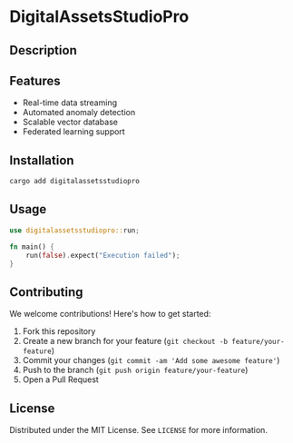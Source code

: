 # DigitalAssetsStudioPro

## Description



## Features

- Real-time data streaming
- Automated anomaly detection
- Scalable vector database
- Federated learning support
## Installation

```bash
cargo add digitalassetsstudiopro
```

## Usage

```rust
use digitalassetsstudiopro::run;

fn main() {
    run(false).expect("Execution failed");
}
```

## Contributing

We welcome contributions! Here's how to get started:

1. Fork this repository
2. Create a new branch for your feature (`git checkout -b feature/your-feature`)
3. Commit your changes (`git commit -am 'Add some awesome feature'`)
4. Push to the branch (`git push origin feature/your-feature`)
5. Open a Pull Request

## License

Distributed under the MIT License. See `LICENSE` for more information.
